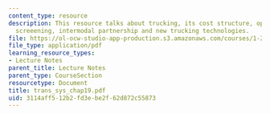 ```yaml
---
content_type: resource
description: This resource talks about trucking, its cost structure, operation, load
  screeening, intermodal partnership and new trucking technologies.
file: https://ol-ocw-studio-app-production.s3.amazonaws.com/courses/1-221j-transportation-systems-fall-2004/3114aff512b2fd3ebe2f62d872c55873_trans_sys_chap19.pdf
file_type: application/pdf
learning_resource_types:
- Lecture Notes
parent_title: Lecture Notes
parent_type: CourseSection
resourcetype: Document
title: trans_sys_chap19.pdf
uid: 3114aff5-12b2-fd3e-be2f-62d872c55873
---
```

